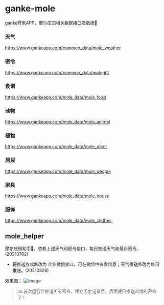 # ganke-mole
ganke肝氪APP，摩尔庄园相关数据接口及数据👀


### 天气
https://www.gankeapp.com/common_data/mole_weather

### 密令
https://www.gankeapp.com/common_data/molegift

### 食谱
https://www.gankeapp.com/mole_data/mole_food

### 动物
https://www.gankeapp.com/mole_data/mole_animal

### 植物
https://www.gankeapp.com/mole_data/mole_plant

### 居民
https://www.gankeapp.com/mole_data/mole_people

### 家具
https://www.gankeapp.com/mole_data/mole_house

### 服饰
https://www.gankeapp.com/mole_data/mole_clothes


## mole_helper
摩尔庄园助手🤪，依赖上述天气和密令接口，每日推送天气和最新密令。(20210702)

- 将推送方式修改为 企业微信接口，可在微信中查看信息；天气推送修改为每日推送。(20210826)

效果图：
![image](https://cdn.jsdelivr.net/gh/lmj731/ganke-mole@master/img/01.jpg)
>ps:首次运行会推送所有密令，建立历史记录后，后面就只推送新增的密令了！
